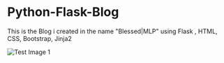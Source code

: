 # Python-Flask-Blog
This is the Blog i created in the name  "Blessed|MLP" using Flask , HTML, CSS, Bootstrap, Jinja2

![Test Image 1](Screenshot_63.png)
